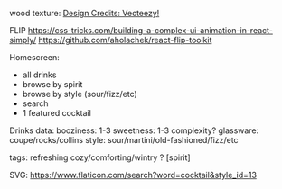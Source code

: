 wood texture: <a href="https://vecteezy.com">Design Credits: Vecteezy!</a>

FLIP
https://css-tricks.com/building-a-complex-ui-animation-in-react-simply/
https://github.com/aholachek/react-flip-toolkit

Homescreen:
* all drinks
* browse by spirit
* browse by style (sour/fizz/etc)
* search
* 1 featured cocktail


Drinks data:
booziness: 1-3
sweetness: 1-3
complexity?
glassware: coupe/rocks/collins
style: sour/martini/old-fashioned/fizz/etc

tags:
refreshing
cozy/comforting/wintry ?
[spirit]


SVG:
https://www.flaticon.com/search?word=cocktail&style_id=13
